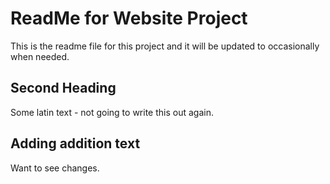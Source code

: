# ReadMe for Website Project

This is the readme file for this project and it will be updated to occasionally when needed.


## Second Heading

Some latin text - not going to write this out again.

## Adding addition text

Want to see changes.
